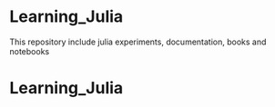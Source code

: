 # Learning_Julia
This repository include julia experiments, documentation, books and notebooks
# Learning_Julia
